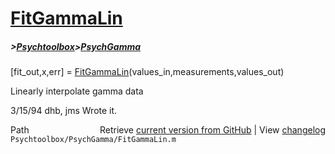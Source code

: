 # [FitGammaLin](FitGammaLin)
##### >[Psychtoolbox](Psychtoolbox)>[PsychGamma](PsychGamma)

[fit\_out,x,err] = [FitGammaLin](FitGammaLin)(values\_in,measurements,values\_out)  
  
Linearly interpolate gamma data  
  
3/15/94     dhb, jms        Wrote it.  




<div class="code_header" style="text-align:right;">
  <span style="float:left;">Path&nbsp;&nbsp;</span> <span class="counter">Retrieve <a href=
  "https://raw.github.com/Psychtoolbox-3/Psychtoolbox-3/beta/Psychtoolbox/PsychGamma/FitGammaLin.m">current version from GitHub</a> | View <a href=
  "https://github.com/Psychtoolbox-3/Psychtoolbox-3/commits/beta/Psychtoolbox/PsychGamma/FitGammaLin.m">changelog</a></span>
</div>
<div class="code">
  <code>Psychtoolbox/PsychGamma/FitGammaLin.m</code>
</div>

